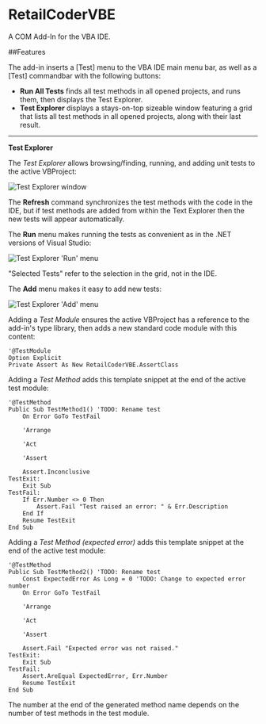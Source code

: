 RetailCoderVBE
==============

A COM Add-In for the VBA IDE.

##Features

The add-in inserts a [Test] menu to the VBA IDE main menu bar, as well as a [Test] commandbar with the following buttons:
   - **Run All Tests** finds all test methods in all opened projects, and runs them, then displays the Test Explorer.
   - **Test Explorer** displays a stays-on-top sizeable window featuring a grid that lists all test methods in all opened projects, along with their last result.

---

**Test Explorer**

The *Test Explorer* allows browsing/finding, running, and adding unit tests to the active VBProject:

![Test Explorer window](http://i.imgur.com/iNpuaJR.png)

The **Refresh** command synchronizes the test methods with the code in the IDE, but if test methods are added from within the Text Explorer then the new tests will appear automatically.

The **Run** menu makes running the tests as convenient as in the .NET versions of Visual Studio:

![Test Explorer 'Run' menu](http://i.imgur.com/cC6cYGg.png)

"Selected Tests" refer to the selection in the grid, not in the IDE.

The **Add** menu makes it easy to add new tests:

![Test Explorer 'Add' menu](http://i.imgur.com/6mFRlQE.png)

Adding a *Test Module* ensures the active VBProject has a reference to the add-in's type library, then adds a new standard code module with this content:

    '@TestModule
    Option Explicit
    Private Assert As New RetailCoderVBE.AssertClass

Adding a *Test Method* adds this template snippet at the end of the active test module:

    '@TestMethod
    Public Sub TestMethod1() 'TODO: Rename test
        On Error GoTo TestFail
    
        'Arrange
    
        'Act

        'Assert
    
        Assert.Inconclusive
    TestExit:
        Exit Sub
    TestFail:
        If Err.Number <> 0 Then
            Assert.Fail "Test raised an error: " & Err.Description
        End If
        Resume TestExit
    End Sub
    
Adding a *Test Method (expected error)* adds this template snippet at the end of the active test module:

    '@TestMethod
    Public Sub TestMethod2() 'TODO: Rename test
        Const ExpectedError As Long = 0 'TODO: Change to expected error number
        On Error GoTo TestFail
        
        'Arrange
    
        'Act
    
        'Assert
    
        Assert.Fail "Expected error was not raised."
    TestExit:
        Exit Sub
    TestFail:
        Assert.AreEqual ExpectedError, Err.Number
        Resume TestExit
    End Sub

The number at the end of the generated method name depends on the number of test methods in the test module.
